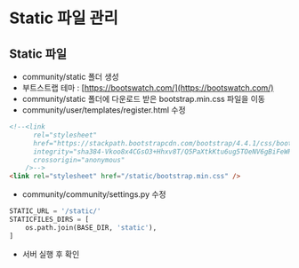 # Static 파일 관리

## Static 파일

+ community/static 폴더 생성
+ 부트스트랩 테마 : [https://bootswatch.com/](https://bootswatch.com/)
+ community/static 폴더에 다운로드 받은 bootstrap.min.css 파일을 이동 
+ community/user/templates/register.html 수정

```html
<!--<link
      rel="stylesheet"
      href="https://stackpath.bootstrapcdn.com/bootstrap/4.4.1/css/bootstrap.min.css"
      integrity="sha384-Vkoo8x4CGsO3+Hhxv8T/Q5PaXtkKtu6ug5TOeNV6gBiFeWPGFN9MuhOf23Q9Ifjh"
      crossorigin="anonymous"
    />-->
<link rel="stylesheet" href="/static/bootstrap.min.css" />
```

+ community/community/settings.py 수정

```python
STATIC_URL = '/static/'
STATICFILES_DIRS = [
    os.path.join(BASE_DIR, 'static'),
]
```

+ 서버 실행 후 확인

